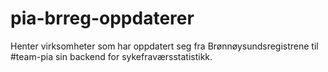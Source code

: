 # pia-brreg-oppdaterer
Henter virksomheter som har oppdatert seg fra Brønnøysundsregistrene til #team-pia sin backend for sykefraværsstatistikk.
